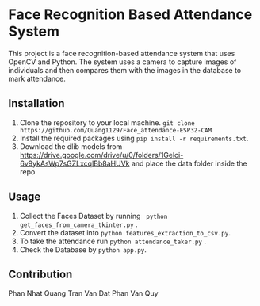 # Face Recognition Based Attendance System

This project is a face recognition-based attendance system that uses OpenCV and Python. The system uses a camera to capture images of individuals and then compares them with the images in the database to mark attendance.

## Installation

1. Clone the repository to your local machine. ``` git clone https://github.com/Quang1129/Face_attendance-ESP32-CAM ```
2. Install the required packages using ```pip install -r requirements.txt```.
3. Download the dlib models from https://drive.google.com/drive/u/0/folders/1Gelci-6v9ykAsWp7sGZLxcqlBb8aHUVk and place the data folder inside the repo

## Usage

1. Collect the Faces Dataset by running ``` python get_faces_from_camera_tkinter.py``` .
2. Convert the dataset into ```python features_extraction_to_csv.py```.
3. To take the attendance run ```python attendance_taker.py``` .
4. Check the Database by ```python app.py```.


## Contribution

Phan Nhat Quang
Tran Van Dat
Phan Van Quy



